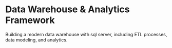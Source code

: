 # Data Warehouse & Analytics Framework
Building a modern data warehouse with sql server, including ETL processes, data modeling, and analytics.
